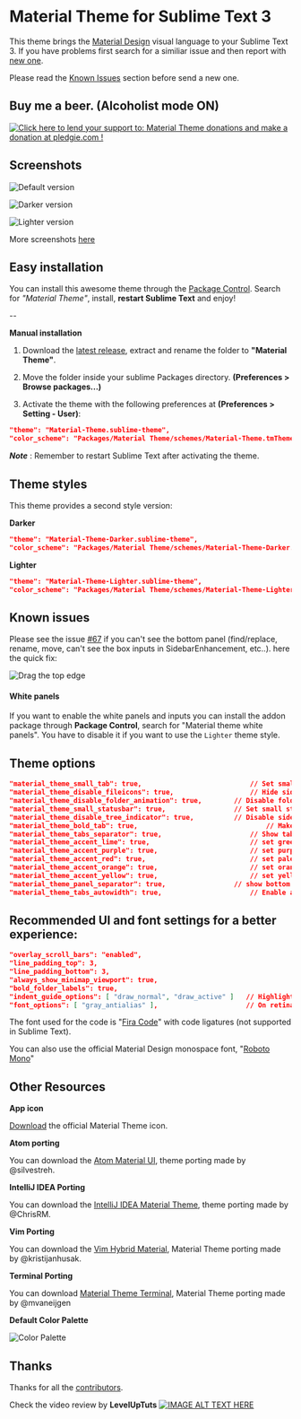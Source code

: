 # Material Theme for Sublime Text 3
This theme brings the [Material Design](http://www.google.com/design/) visual language to your Sublime Text 3. If you have problems first search for a similiar issue and then report with [new one](https://github.com/equinusocio/material-theme/issues).

Please read the [Known Issues](https://github.com/equinusocio/material-theme#known-issues) section before send a new one.

## Buy me a beer. (Alcoholist mode ON)

<!-- Pledgie Donation -->
<a href='https://pledgie.com/campaigns/29452'><img alt='Click here to lend your support to: Material Theme donations and make a donation at pledgie.com !' src='https://pledgie.com/campaigns/29452.png?skin_name=chrome' border='0' ></a>

<!-- <a target='_blank' href='https://www.coinbase.com/checkouts/1ApeKqUE3aLp5x3UuGHU3z95F7XoyDvpeF' data-code="1ApeKqUE3aLp5x3UuGHU3z95F7XoyDvpeF" class="coinbase-button"><img alt='Click here to lend your support to: Material Theme donations and make a donation at pledgie.com !' src='https://www.coinbase.com/assets/buttons/donation_small-210ad5fe8fe0846a0c6bc676e1bad3d462ab3fcbdaf2443de8755503d0729847.png' border='0' ></a> -->

## Screenshots

![Default version](http://equinusocio.github.io/material-theme/assets/materialtheme.png)

![Darker version](http://equinusocio.github.io/material-theme/assets/img/darker1.png)

![Lighter version](http://equinusocio.github.io/material-theme/assets/img/material-light.png)

More screenshots [here](http://equinusocio.github.io/material-theme/)

## Easy installation
You can install this awesome theme through the [Package Control](https://packagecontrol.io/installation). Search for *"Material Theme"*, install, **restart Sublime Text** and enjoy!

--

**Manual installation**

1. Download the [latest release](https://github.com/equinusocio/material-theme/releases/latest), extract and rename the folder to **"Material Theme"**.

2. Move the folder inside your sublime Packages directory. **(Preferences > Browse packages...)**

3. Activate the theme with the following preferences at  **(Preferences > Setting - User)**:

```json
"theme": "Material-Theme.sublime-theme",
"color_scheme": "Packages/Material Theme/schemes/Material-Theme.tmTheme",
```

***Note*** : Remember to restart Sublime Text after activating the theme.

## Theme styles
This theme provides a second style version:

**Darker**
```json
"theme": "Material-Theme-Darker.sublime-theme",
"color_scheme": "Packages/Material Theme/schemes/Material-Theme-Darker.tmTheme",
```

**Lighter**
```json
"theme": "Material-Theme-Lighter.sublime-theme",
"color_scheme": "Packages/Material Theme/schemes/Material-Theme-Lighter.tmTheme",
```

## Known issues
Please see the issue [#67](https://github.com/equinusocio/material-theme/issues/67) if you can't see the bottom panel (find/replace, rename, move, can't see the box inputs in SidebarEnhancement, etc..). here the quick fix:

![Drag the top edge](https://cloud.githubusercontent.com/assets/474329/8178894/a0dd09c0-1412-11e5-8ecf-f7f9ade439ae.gif)

#### White panels
If you want to enable the white panels and inputs you can install the addon package through **Package Control**, search for "Material theme white panels". You have to disable it if you want to use the ```Lighter``` theme style.

## Theme options

```json
"material_theme_small_tab": true,							// Set small tabs
"material_theme_disable_fileicons": true,					// Hide siderbar file type icons
"material_theme_disable_folder_animation": true,		// Disable folder animation
"material_theme_small_statusbar": true,					// Set small status bar
"material_theme_disable_tree_indicator": true,			// Disable sidebar file indicator
"material_theme_bold_tab": true,								// Make the tab labels bolder
"material_theme_tabs_separator": true,						// Show tabs separator
"material_theme_accent_lime": true,							// set green lime accent color
"material_theme_accent_purple": true,						// set purple accent color
"material_theme_accent_red": true,							// set pale red accent color
"material_theme_accent_orange": true,						// set orange accent color
"material_theme_accent_yellow": true,						// set yellow accent color
"material_theme_panel_separator": true,					// show bottom panel separator
"material_theme_tabs_autowidth": true,						// Enable autowidth for tabs
```

## Recommended UI and font settings for a better experience:

```json
"overlay_scroll_bars": "enabled",
"line_padding_top": 3,
"line_padding_bottom": 3,
"always_show_minimap_viewport": true,
"bold_folder_labels": true,
"indent_guide_options": [ "draw_normal", "draw_active" ]   // Highlight active indent
"font_options": [ "gray_antialias" ],                      // On retina Mac
```

The font used for the code is "[Fira Code](https://github.com/tonsky/FiraCode)" with code ligatures (not supported in Sublime Text).

You can also use the official Material Design monospace font, "[Roboto Mono](https://www.google.com/fonts/specimen/Roboto+Mono)"


## Other Resources

**App icon**

[Download](https://dribbble.com/shots/2104476-Material-Theme-for-Sublime-Text-3/attachments/380650) the official Material Theme icon.

**Atom porting**

You can download the [Atom Material UI](https://github.com/silvestreh/atom-material-ui), theme porting made by @silvestreh.

**IntelliJ IDEA Porting**

You can download the [IntelliJ IDEA Material Theme](https://github.com/ChrisRM/material-theme-jetbrains), theme porting made by @ChrisRM.

**Vim Porting**

You can download the [Vim Hybrid Material](https://github.com/kristijanhusak/vim-hybrid-material), Material Theme porting made by @kristijanhusak.

**Terminal Porting**

You can download [Material Theme Terminal](https://gist.github.com/mvaneijgen/4c56701215847dd5ddcf), Material Theme porting made by @mvaneijgen

**Default Color Palette**

![Color Palette](http://i.imgur.com/zyIK71j.jpg)


## Thanks
Thanks for all the [contributors](https://github.com/equinusocio/material-theme/graphs/contributors).

Check the video review by **LevelUpTuts**
[![IMAGE ALT TEXT HERE](http://img.youtube.com/vi/6eqgrCxprOI/0.jpg)](http://www.youtube.com/watch?v=6eqgrCxprOI)
